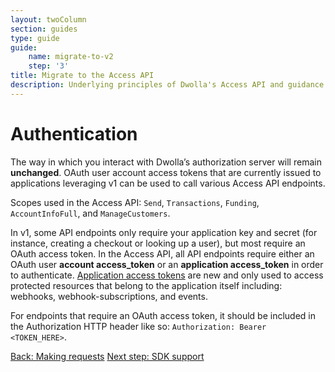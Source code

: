 ```yaml
---
layout: twoColumn
section: guides
type: guide
guide: 
    name: migrate-to-v2
    step: '3'
title: Migrate to the Access API
description: Underlying principles of Dwolla's Access API and guidance on upgrading your application from Dwolla's legacy v1 API. 
---
```


# Authentication

The way in which you interact with Dwolla’s authorization server will remain **unchanged**. OAuth user account access tokens that are currently issued to applications leveraging v1 can be used to call various Access API endpoints. 

Scopes used in the Access API: `Send`, `Transactions`, `Funding`, `AccountInfoFull`, and `ManageCustomers`.

In v1, some API endpoints only require your application key and secret (for instance, creating a checkout or looking up a user), but most require an OAuth access token. In the Access API, all API endpoints require either an OAuth user **account access_token** or an **application access_token** in order to authenticate. [Application access tokens](https://docsv2.dwolla.com/#application-access-token) are new and only used to access protected resources that belong to the application itself including: webhooks, webhook-subscriptions, and events.

For endpoints that require an OAuth access token, it should be included in the Authorization HTTP header like so: `Authorization: Bearer <TOKEN_HERE>`.

<nav class="pager-nav">
    <a href="02-making-requests.html">Back: Making requests</a>
    <a href="04-sdk-support.html">Next step: SDK support</a>
</nav>
